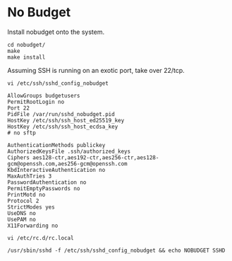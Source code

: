 # No Budget

Install nobudget onto the system.

	cd nobudget/
	make
	make install

Assuming SSH is running on an exotic port, take over 22/tcp.

	vi /etc/ssh/sshd_config_nobudget

	AllowGroups budgetusers
	PermitRootLogin no
	Port 22
	PidFile /var/run/sshd_nobudget.pid
	HostKey /etc/ssh/ssh_host_ed25519_key
	HostKey /etc/ssh/ssh_host_ecdsa_key
	# no sftp

	AuthenticationMethods publickey
	AuthorizedKeysFile .ssh/authorized_keys
	Ciphers aes128-ctr,aes192-ctr,aes256-ctr,aes128-gcm@openssh.com,aes256-gcm@openssh.com
	KbdInteractiveAuthentication no
	MaxAuthTries 3
	PasswordAuthentication no
	PermitEmptyPasswords no
	PrintMotd no
	Protocol 2
	StrictModes yes
	UseDNS no
	UsePAM no
	X11Forwarding no

	vi /etc/rc.d/rc.local

	/usr/sbin/sshd -f /etc/ssh/sshd_config_nobudget && echo NOBUDGET SSHD

